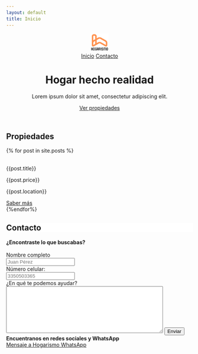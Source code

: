 ```yaml
---
layout: default
title: Inicio
---
```

<header>
    <nav class="container">
        <img src="/assets/logo.svg" alt="Logo de Hogarismo" width="50px">
        <div class="links">
            <a href="/">Inicio</a>
            <a href="/#contact">Contacto</a>
          <!-- <a href="#">Nosotros</a> -->
        </div>
    </nav>
    <div class="copy container">
        <h1>Hogar hecho realidad</h1>
        <p>Lorem ipsum dolor sit amet, consectetur adipiscing elit.</p>
       <a href="#properties" class="btn">Ver propiedades</a>
    </div>
</header>


<section class="properties" id="properties">
    <div class="container">
      <div class="heading">
        <h2 class="">Propiedades</h2>
        <div class="line"></div>
      </div>
      <!-- <label for="search-property">
        Busca una propiedad:
      </label>
      <br>
      <input type="text" id="search-property" placeholder="Busca por: colonia, precio, ciudad..."> -->
    </div>
    <div class="container properties-cards">
      {% for post in site.posts %}
      <div class="property-card">
        <img src="https://picsum.photos/600/600?grayscale" alt="">
        <div class="property-footer">
          <p class="title">{{post.title}}</p>
          <p class="price">{{post.price}}</p>
          <p class="location "><i class="fas fa-map-marker-alt"></i> {{post.location}}</p>
          <a href="{{post.url}}" class="btn-sm">Saber más</a>
        </div>
      </div>
      {%endfor%}
    </div>
</section>

<div class="container">
  <div class="heading">
    <h2 style="background:white">Contacto</h2>
    <div class="line"></div>
  </div>
</div>
<section class="contact container" id="contact">

  <div class="contact-form">
    <b>¿Encontraste lo que buscabas?</b>
    <br><br>
    <form class="" action="" method="POST">
      <label for="fullname">Nombre completo</label><br>
      <input type="text" id="fullname" name="fullname" value="" placeholder="Juan Pérez">
      <br>
      <label for="phone">Número celular:</label><br>
      <input type="text" id="phone" name="phone" value="" placeholder="3350503365">
      <br>
      <label for="message">¿En qué te podemos ayudar?</label><br>
      <textarea name="message" id="message" rows="8" cols="50"></textarea>
      <button type="submit" name="button" class="btn">Enviar</button>
    </form>
  </div>

  <div class="social">
    <b>Encuentranos en redes sociales y WhatsApp</b>
    <div class="fb-page"
      data-href="https://www.facebook.com/HogarismoMx"
      data-width="400"
      data-hide-cover="false"
      data-show-facepile="true">
    </div>
    <!-- <button type="button" name="button" class="fb-cta"><i class="fab fa-facebook-messenger"></i>Mensaje a Hogarismo Facebook</button> -->
    <a href="https://wa.me/13302020202?text=Me%20%20interesa%20obtener%20info%20sobre%20Hogarismo" class="wa-cta"><i class="fab fa-whatsapp"></i>Mensaje a Hogarismo WhatsApp</a>
  </div>
</section>

